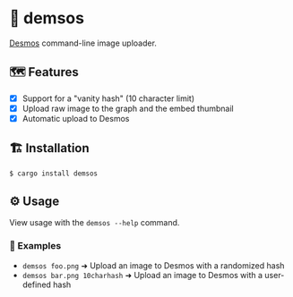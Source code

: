 # 🧮 demsos

[Desmos](https://www.desmos.com/) command-line image uploader.

## 🗺️ Features

* [x] Support for a "vanity hash" (10 character limit)
* [x] Upload raw image to the graph and the embed thumbnail
* [x] Automatic upload to Desmos

## 🏗️ Installation

```bash
$ cargo install demsos
```

## ⚙️ Usage

View usage with the `demsos --help` command.

### 🤔 Examples

* `demsos foo.png` ➜ Upload an image to Desmos with a randomized hash
* `demsos bar.png 10charhash` ➜ Upload an image to Desmos with a user-defined hash
